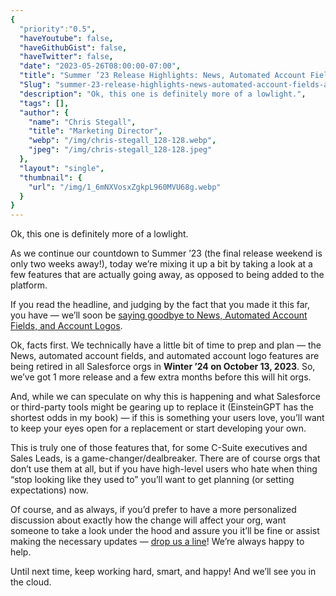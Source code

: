 ```yaml
---
{
  "priority":"0.5",
  "haveYoutube": false,
  "haveGithubGist": false,
  "haveTwitter": false,
  "date": "2023-05-26T08:00:00-07:00",
  "title": "Summer ’23 Release Highlights: News, Automated Account Fields, and Account Logos Are Being Retired",
  "Slug": "summer-23-release-highlights-news-automated-account-fields-and-account-logos-are-being-retired",
  "description": "Ok, this one is definitely more of a lowlight.",
  "tags": [],
  "author": {
    "name": "Chris Stegall",
    "title": "Marketing Director",
    "webp": "/img/chris-stegall_128-128.webp",
    "jpeg": "/img/chris-stegall_128-128.jpeg"
  },
  "layout": "single",
  "thumbnail": {
    "url": "/img/1_6mNXVosxZgkpL960MVU68g.webp"
  }
}
---
```

Ok, this one is definitely more of a lowlight.

As we continue our countdown to Summer ’23 (the final release weekend is only two weeks away!), today we’re mixing it up a bit by taking a look at a few features that are actually going away, as opposed to being added to the platform.

If you read the headline, and judging by the fact that you made it this far, you have — we’ll soon be [saying goodbye to News, Automated Account Fields, and Account Logos](https://help.salesforce.com/s/articleView?id=release-notes.rn_account_features_news_retirement.htm&release=244&type=5).

Ok, facts first. We technically have a little bit of time to prep and plan — the News, automated account fields, and automated account logo features are being retired in all Salesforce orgs in **Winter ’24 on October 13, 2023**. So, we’ve got 1 more release and a few extra months before this will hit orgs.

And, while we can speculate on why this is happening and what Salesforce or third-party tools might be gearing up to replace it (EinsteinGPT has the shortest odds in my book) — if this is something your users love, you’ll want to keep your eyes open for a replacement or start developing your own.

This is truly one of those features that, for some C-Suite executives and Sales Leads, is a game-changer/dealbreaker. There are of course orgs that don’t use them at all, but if you have high-level users who hate when thing “stop looking like they used to” you’ll want to get planning (or setting expectations) now.

Of course, and as always, if you’d prefer to have a more personalized discussion about exactly how the change will affect your org, want someone to take a look under the hood and assure you it’ll be fine or assist making the necessary updates — [drop us a line](https://appexchange.salesforce.com/appxListingDetail?listingId=a0N30000001gF9jEAE)! We’re always happy to help.

Until next time, keep working hard, smart, and happy! And we’ll see you in the cloud.

